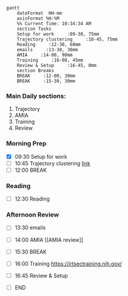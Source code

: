 ```mermaid
gantt
    dateFormat  HH-mm
    axisFormat %H:%M
    %% Current Time: 10:34:34 AM
    section Tasks
    Setup for work     :09-30, 75mm
    Trajectory clustering     :10-45, 75mm
    Reading     :12-30, 60mm
    emails     :13-30, 30mm
    AMIA     :14-00, 90mm
    Training     :16-00, 45mm
    Review & Setup     :16-45, 0mm
    section Breaks
    BREAK     :12-00, 30mm
    BREAK     :15-30, 30mm
```
### Main Daily sections:
1. Trajectory
2. AMIA
3. Training
4. Review
### Morning Prep
- [x] 09:30 Setup for work
- [ ] 10:45 Trajectory clustering [link](https://colab.research.google.com/drive/1HrGCJlFOMvyQG-VTBkC7A59VTmCuDUwx)
- [ ] 12:00 BREAK

### Reading
- [ ] 12:30 Reading

### Afternoon Review
- [ ] 13:30 emails
- [ ] 14:00 AMIA [[AMIA review]]
- [ ] 15:30 BREAK
- [ ] 16:00 Training https://irtsectraining.nih.gov/
- [ ] 16:45 Review & Setup 
- [ ] END

